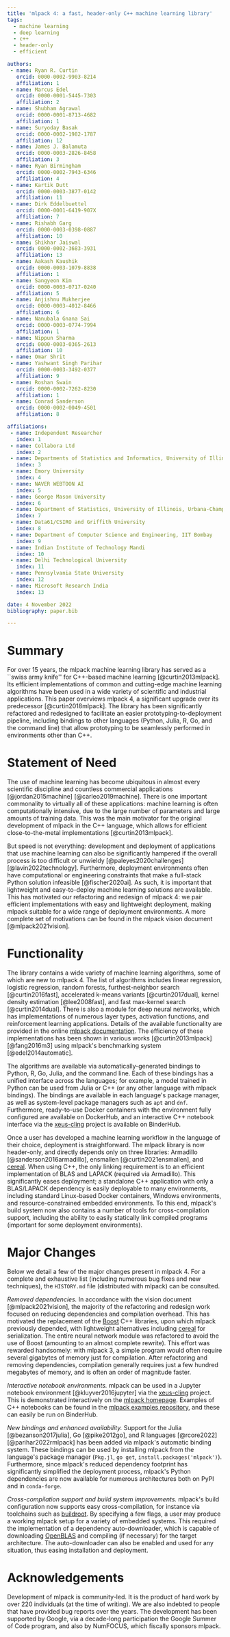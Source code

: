 ```yaml
---
title: 'mlpack 4: a fast, header-only C++ machine learning library'
tags:
  - machine learning
  - deep learning
  - c++
  - header-only
  - efficient

authors:
 - name: Ryan R. Curtin
   orcid: 0000-0002-9903-8214
   affiliation: 1
 - name: Marcus Edel
   orcid: 0000-0001-5445-7303
   affiliation: 2
 - name: Shubham Agrawal
   orcid: 0000-0001-8713-4682
   affiliation: 1
 - name: Suryoday Basak
   orcid: 0000-0002-1982-1787
   affiliation: 12
 - name: James J. Balamuta
   orcid: 0000-0003-2826-8458
   affiliation: 3
 - name: Ryan Birmingham
   orcid: 0000-0002-7943-6346
   affiliation: 4
 - name: Kartik Dutt
   orcid: 0000-0003-3877-0142
   affiliation: 11
 - name: Dirk Eddelbuettel
   orcid: 0000-0001-6419-907X
   affiliation: 7
 - name: Rishabh Garg
   orcid: 0000-0003-0398-0887
   affiliation: 10
 - name: Shikhar Jaiswal
   orcid: 0000-0002-3683-3931
   affiliation: 13
 - name: Aakash Kaushik
   orcid: 0000-0003-1079-8838
   affiliation: 1
 - name: Sangyeon Kim
   orcid: 0000-0003-0717-0240
   affiliation: 5
 - name: Anjishnu Mukherjee
   orcid: 0000-0003-4012-8466
   affiliation: 6
 - name: Nanubala Gnana Sai
   orcid: 0000-0003-0774-7994
   affiliation: 1
 - name: Nippun Sharma
   orcid: 0000-0003-0365-2613
   affiliation: 10
 - name: Omar Shrit
 - name: Yashwant Singh Parihar
   orcid: 0000-0003-3492-0377
   affiliation: 9
 - name: Roshan Swain
   orcid: 0000-0002-7262-8230
   affiliation: 1
 - name: Conrad Sanderson
   orcid: 0000-0002-0049-4501
   affiliation: 8

affiliations:
 - name: Independent Researcher
   index: 1
 - name: Collabora Ltd
   index: 2
 - name: Departments of Statistics and Informatics, University of Illinois, Urbana-Champaign
   index: 3
 - name: Emory University
   index: 4
 - name: NAVER WEBTOON AI
   index: 5
 - name: George Mason University
   index: 6
 - name: Department of Statistics, University of Illinois, Urbana-Champaign
   index: 7
 - name: Data61/CSIRO and Griffith University
   index: 8
 - name: Department of Computer Science and Engineering, IIT Bombay
   index: 9
 - name: Indian Institute of Technology Mandi
   index: 10
 - name: Delhi Technological University
   index: 11
 - name: Pennsylvania State University
   index: 12
 - name: Microsoft Research India
   index: 13

date: 4 November 2022
bibliography: paper.bib

---
```


# Summary

For over 15 years, the mlpack machine learning library has served as a
``swiss army knife'' for C++-based machine learning [@curtin2013mlpack].
Its efficient implementations of common and cutting-edge machine learning
algorithms have been used in a wide variety of scientific and industrial applications.
This paper overviews mlpack 4, a significant upgrade over its predecessor [@curtin2018mlpack].
The library has been significantly refactored and redesigned to facilitate
an easier prototyping-to-deployment pipeline, including bindings to other languages
(Python, Julia, R, Go, and the command line)
that allow prototyping to be seamlessly performed in environments other than C++.

# Statement of Need

The use of machine learning has become ubiquitous in almost every scientific
discipline and countless commercial applications [@jordan2015machine] [@carleo2019machine].
There is one important commonality to virtually all of these applications:
machine learning is often computationally intensive, due to the
large number of parameters and large amounts of training data.
This was the main motivator for the original development of mlpack in the C++
language, which allows for efficient close-to-the-metal implementations [@curtin2013mlpack].

But speed is not everything: development and deployment of applications that use
machine learning can also be significantly hampered if the overall process is
too difficult or unwieldy [@paleyes2020challenges] [@lavin2022technology].
Furthermore, deployment environments often have computational or engineering
constraints that make a full-stack Python solution infeasible [@fischer2020ai].
As such, it is important that lightweight and easy-to-deploy machine learning
solutions are available. This has motivated our refactoring and redesign of
mlpack 4: we pair efficient implementations with easy and lightweight
deployment, making mlpack suitable for a wide range of deployment environments.
A more complete set of motivations can be found in the mlpack vision document
[@mlpack2021vision].

# Functionality

The library contains a wide variety of machine learning algorithms,
some of which are new to mlpack 4.  The list of algorithms includes linear regression,
logistic regression, random forests, furthest-neighbor search [@curtin2016fast],
accelerated k-means variants [@curtin2017dual], kernel density estimation [@lee2008fast],
and fast max-kernel search [@curtin2014dual].  There is also a module for
deep neural networks, which has implementations of numerous layer types,
activation functions, and reinforcement learning applications.
Details of the available functionality are provided in the online
[mlpack documentation](https://www.mlpack.org/docs.html). The efficiency of these
implementations has been shown in various works [@curtin2013mlpack] [@fang2016m3]
using mlpack's benchmarking system [@edel2014automatic].

The algorithms are available via automatically-generated bindings to Python,
R, Go, Julia, and the command line. Each of these bindings has a unified interface
across the languages; for example, a model trained in Python can be used from
Julia or C++ (or any other language with mlpack bindings).  The bindings are
available in each language's package manager, as well as system-level package
managers such as `apt` and `dnf`.  Furthermore, ready-to-use Docker containers
with the environment fully configured are available on DockerHub, and an interactive
C++ notebook interface via the [xeus-cling](https://github.com/QuantStack/xeus-cling)
project is available on BinderHub.

Once a user has developed a machine learning workflow in the language of their
choice, deployment is straightforward.  The mlpack library is now header-only,
and directly depends only on three libraries: Armadillo [@sanderson2016armadillo],
ensmallen [@curtin2021ensmallen], and [cereal](https://github.com/USCILab/cereal).
When using C++, the only linking requirement is to an efficient implementation
of BLAS and LAPACK (required via Armadillo).  This significantly eases deployment;
a standalone C++ application with only a BLAS/LAPACK dependency is easily
deployable to many environments, including standard Linux-based Docker containers,
Windows environments, and resource-constrained embedded environments.
To this end, mlpack's build system now also contains a number of tools for
cross-compilation support, including the ability to easily statically link
compiled programs (important for some deployment environments).

# Major Changes

Below we detail a few of the major changes present in mlpack 4.  For a complete
and exhaustive list (including numerous bug fixes and new techniques), the
`HISTORY.md` file (distributed with mlpack) can be consulted.

*Removed dependencies.*
In accordance with the vision document [@mlpack2021vision], the majority of the
refactoring and redesign work focused on reducing dependencies and compilation overhead.
This has motivated the replacement of the [Boost](https://www.boost.org)
C++ libraries, upon which mlpack previously depended,
with lightweight alternatives including [cereal](https://github.com/USCILab/cereal)
for serialization.  The entire neural network module was refactored to avoid
the use of Boost (amounting to an almost complete rewrite).
This effort was rewarded handsomely: with mlpack 3, a simple program would often
require several gigabytes of memory just for compilation.
After refactoring and removing dependencies, compilation generally requires
just a few hundred megabytes of memory, and is often an order of magnitude faster.

*Interactive notebook environments.*
mlpack can be used in a Jupyter notebook environment [@kluyver2016jupyter]
via the [xeus-cling](https://github.com/QuantStack/xeus-cling) project.
This is demonstrated interactively on the [mlpack homepage](https://www.mlpack.org).
Examples of C++ notebooks can be found in the
[mlpack examples repository](https://github.com/mlpack/examples),
and these can easily be run on BinderHub.

*New bindings and enhanced availability.*
Support for the Julia [@bezanson2017julia], Go [@pike2012go], and R languages
[@rcore2022] [@parihar2022rmlpack] has been added via mlpack's automatic binding
system.  These bindings can be used by installing mlpack from the language's
package manager (`Pkg.jl`, `go get`, `install.packages('mlpack')`).
Furthermore, since mlpack's reduced dependency footprint has significantly
simplified the deployment process, mlpack's Python dependencies are now
available for numerous architectures both on PyPI and in `conda-forge`.

*Cross-compilation support and build system improvements.*
mlpack's build configuration now supports easy cross-compilation, for instance
via toolchains such as [buildroot](https://buildroot.org).  By specifying a few
flags, a user may produce a working mlpack setup for a variety of embedded systems.
This required the implementation of a dependency auto-downloader,
which is capable of downloading [OpenBLAS](https://github.com/xianyi/OpenBLAS)
and compiling (if necessary) for the target architecture.  The auto-downloader
can also be enabled and used for any situation, thus easing installation and
deployment.

# Acknowledgements

Development of mlpack is community-led. It is the product of hard work by
over 220 individuals (at the time of writing). We are also indebted to people
that have provided bug reports over the years.  The development has been supported
by Google, via a decade-long participation the Google Summer of Code program,
and also by NumFOCUS, which fiscally sponsors mlpack.
